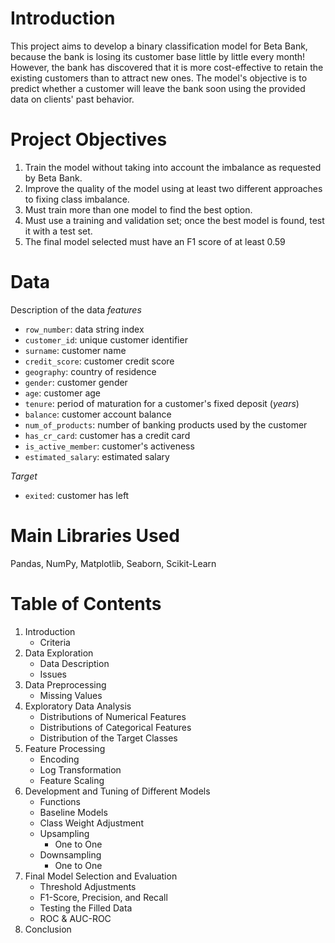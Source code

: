 # Introduction
This project aims to develop a binary classification model for Beta Bank, because the bank is losing its customer base little by little every month! However, the bank has discovered that it is more cost-effective to retain the existing customers than to attract new ones. The model's objective is to predict whether a customer will leave the bank soon using the provided data on clients' past behavior.

# Project Objectives
1. Train the model without taking into account the imbalance as requested by Beta Bank.
2. Improve the quality of the model using at least two different approaches to fixing class imbalance.
3. Must train more than one model to find the best option.
4. Must use a training and validation set; once the best model is found, test it with a test set.
5. The final model selected must have an F1 score of at least 0.59

# Data
Description of the data *features*
- `row_number`: data string index
- `customer_id`: unique customer identifier
- `surname`: customer name
- `credit_score`: customer credit score
- `geography`: country of residence
- `gender`: customer gender
- `age`: customer age
- `tenure`: period of maturation for a customer's fixed deposit (_years_)
- `balance`: customer account balance
- `num_of_products`: number of banking products used by the customer
- `has_cr_card`: customer has a credit card
- `is_active_member`: customer's activeness
- `estimated_salary`: estimated salary

*Target*
- `exited`: customer has left

# Main Libraries Used
Pandas, NumPy, Matplotlib, Seaborn, Scikit-Learn

# Table of Contents 
1. Introduction
    - Criteria 
2. Data Exploration
    - Data Description
    - Issues
3. Data Preprocessing
    - Missing Values
4. Exploratory Data Analysis
    - Distributions of Numerical Features
    - Distributions of Categorical Features
    - Distribution of the Target Classes
5. Feature Processing
    - Encoding
    - Log Transformation
    - Feature Scaling
6. Development and Tuning of Different Models
    - Functions
    - Baseline Models
    - Class Weight Adjustment
    - Upsampling
      - One to One
    - Downsampling
       - One to One
7. Final Model Selection and Evaluation
    - Threshold Adjustments
    - F1-Score, Precision, and Recall
    - Testing the Filled Data
    - ROC & AUC-ROC
8. Conclusion
       